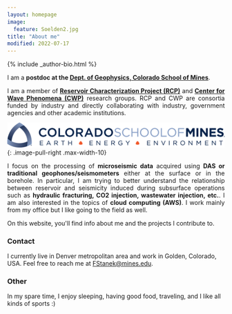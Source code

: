 ```yaml
---
layout: homepage
image:
  feature: Soelden2.jpg
title: "About me"
modified: 2022-07-17
---
```


<footer role="contentinfo">
  <div class="article-author-bottom">
    {% include _author-bio.html %}
  </div>
</footer>

I am a <b>postdoc at the [Dept. of Geophysics, Colorado School of Mines](https://geophysics.mines.edu/)</b>.

<p align="justify">I am a member of <b><a href="https://rcp.mines.edu/">Reservoir Characterization Project (RCP)</a></b> and <b><a href="https://cwp.mines.edu/">Center for Wave Phenomena (CWP)</a></b> research groups. RCP and CWP are consortia funded by industry and directly collaborating with industry, government agencies and other academic institutions.</p>

[![CSM_logo](/images/CSM_logo.png)](https://geophysics.mines.edu/)
{: .image-pull-right .max-width-10}

<p align="justify">I focus on the processing of <b>microseismic data</b> acquired using <b>DAS or traditional geophones/seismometers</b> either at the surface or in the borehole. In particular, I am trying to better understand the relationship between reservoir and seismicity induced during subsurface operations such as <b>hydraulic fracturing, CO2 injection, wastewater injection, etc.</b>. I am also interested in the topics of <b>cloud computing (AWS)</b>.
I work mainly from my office but I like going to the field as well.
</p>
On this website, you'll find info about me and the projects I contribute to.

### Contact
<p>
I currently live in Denver metropolitan area and work in Golden, Colorado, USA. 
Feel free to reach me at <a href="mailto:FStanek@mines.edu">FStanek@mines.edu</a>.
</p>

### Other
<p>
In my spare time, I enjoy sleeping, having good food, traveling, and I like all kinds of sports :)
</p>
